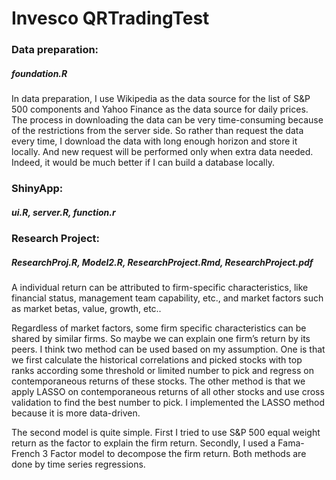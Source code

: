 # Invesco QRTradingTest

### Data preparation: 
##### foundation.R

In data preparation, I use Wikipedia as the data source for the list of S&P 500 components and Yahoo Finance as the data source for daily prices. The process in downloading the data can be very time-consuming because of the restrictions from the server side. So rather than request the data every time, I download the data with long enough horizon and store it locally. And new request will be performed only when extra data needed. Indeed, it would be much better if I can build a database locally.

### ShinyApp: 
##### ui.R, server.R, function.r

### Research Project: 
##### ResearchProj.R, Model2.R, ResearchProject.Rmd, ResearchProject.pdf

A individual return can be attributed to firm-specific characteristics, like financial status, management team capability, etc., and market factors such as market betas, value, growth, etc.. 

Regardless of market factors, some firm specific characteristics can be shared by similar firms. So maybe we can explain one firm’s return by its peers. I think two method can be used based on my assumption. One is that we first calculate the historical correlations and picked stocks with top ranks according some threshold or limited number to pick and regress on contemporaneous returns of these stocks. The other method is that we apply LASSO on contemporaneous returns of all other stocks and use cross validation to find the best number to pick. I implemented the LASSO method because it is more data-driven.

The second model is quite simple. First I tried to use S&P 500 equal weight return as the factor to explain the firm return. Secondly, I used a Fama-French 3 Factor model to decompose the firm return. Both methods are done by time series regressions.

